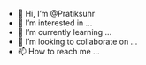 - 👋 Hi, I’m @Pratiksuhr
- 👀 I’m interested in ...
- 🌱 I’m currently learning ...
- 💞️ I’m looking to collaborate on ...
- 📫 How to reach me ...

<!---
Pratiksuhr/Pratiksuhr is a ✨ special ✨ repository because its `README.md` (this file) appears on your GitHub profile.
You can click the Preview link to take a look at your changes.
--->
